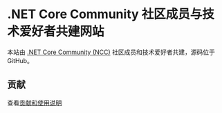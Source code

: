 # .NET Core Community 社区成员与技术爱好者共建网站

本站由 [.NET Core Community (NCC)](https://www.dotnetcore.xyz) 社区成员和技术爱好者共建，源码位于 GitHub。

## 贡献

查看[贡献和使用说明](CONTRIBUTING.md)
